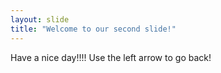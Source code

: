 ```yaml
---
layout: slide
title: "Welcome to our second slide!"
---
```

Have a nice day!!!!
Use the left arrow to go back!
